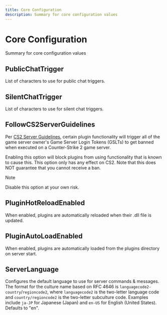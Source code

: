 ```yaml
---
title: Core Configuration
description: Summary for core configuration values
---
```


# Core Configuration

Summary for core configuration values

## PublicChatTrigger

List of characters to use for public chat triggers.

## SilentChatTrigger

List of characters to use for silent chat triggers.

## FollowCS2ServerGuidelines

Per [CS2 Server Guidelines](https://blog.counter-strike.net/index.php/server_guidelines/), certain plugin
functionality will trigger all of the game server owner's Game Server Login Tokens
(GSLTs) to get banned when executed on a Counter-Strike 2 game server.

Enabling this option will block plugins from using functionality that is known to cause this.
This option only has any effect on CS2. Note that this does NOT guarantee that you cannot
receive a ban.

> [!NOTE]
> Disable this option at your own risk.


## PluginHotReloadEnabled

When enabled, plugins are automatically reloaded when their .dll file is updated.

## PluginAutoLoadEnabled

When enabled, plugins are automatically loaded from the plugins directory on server start.

## ServerLanguage

Configures the default language to use for server commands & messages. The format for the culture name based on RFC 4646 is `languagecode2-country`/`regioncode2`, where `languagecode2` is the two-letter language code and `country/regioncode2` is the two-letter subculture code. Examples include `ja-JP` for Japanese (Japan) and `en-US` for English (United States). Defaults to "en".